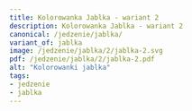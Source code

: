 ```yaml
---
title: Kolorowanka Jablka - wariant 2
description: Kolorowanka Jablka - wariant 2
canonical: /jedzenie/jablka/
variant_of: jablka
image: /jedzenie/jablka/2/jablka-2.svg
pdf: /jedzenie/jablka/2/jablka-2.pdf
alt: "Kolorowanki jablka"
tags:
- jedzenie
- jablka
---
```

